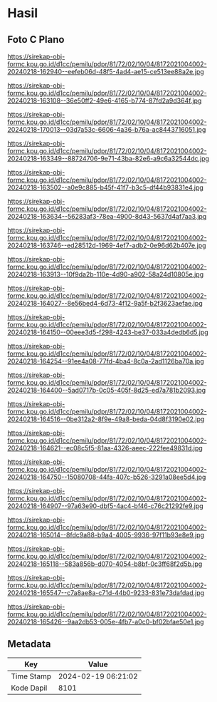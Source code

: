 # Hasil

## Foto C Plano

https://sirekap-obj-formc.kpu.go.id/d1cc/pemilu/pdpr/81/72/02/10/04/8172021004002-20240218-162940--eefeb06d-48f5-4ad4-ae15-ce513ee88a2e.jpg

https://sirekap-obj-formc.kpu.go.id/d1cc/pemilu/pdpr/81/72/02/10/04/8172021004002-20240218-163108--36e50ff2-49e6-4165-b774-87fd2a9d364f.jpg

https://sirekap-obj-formc.kpu.go.id/d1cc/pemilu/pdpr/81/72/02/10/04/8172021004002-20240218-170013--03d7a53c-6606-4a36-b76a-ac8443716051.jpg

https://sirekap-obj-formc.kpu.go.id/d1cc/pemilu/pdpr/81/72/02/10/04/8172021004002-20240218-163349--88724706-9e71-43ba-82e6-a9c6a32544dc.jpg

https://sirekap-obj-formc.kpu.go.id/d1cc/pemilu/pdpr/81/72/02/10/04/8172021004002-20240218-163502--a0e9c885-b45f-41f7-b3c5-df44b93831e4.jpg

https://sirekap-obj-formc.kpu.go.id/d1cc/pemilu/pdpr/81/72/02/10/04/8172021004002-20240218-163634--56283af3-78ea-4900-8d43-5637d4af7aa3.jpg

https://sirekap-obj-formc.kpu.go.id/d1cc/pemilu/pdpr/81/72/02/10/04/8172021004002-20240218-163746--ed28512d-1969-4ef7-adb2-0e96d62b407e.jpg

https://sirekap-obj-formc.kpu.go.id/d1cc/pemilu/pdpr/81/72/02/10/04/8172021004002-20240218-163913--10f9da2b-110e-4d90-a902-58a24d10805e.jpg

https://sirekap-obj-formc.kpu.go.id/d1cc/pemilu/pdpr/81/72/02/10/04/8172021004002-20240218-164027--8e56bed4-6d73-4f12-9a5f-b2f3623aefae.jpg

https://sirekap-obj-formc.kpu.go.id/d1cc/pemilu/pdpr/81/72/02/10/04/8172021004002-20240218-164150--00eee3d5-f298-4243-be37-033a4dedb6d5.jpg

https://sirekap-obj-formc.kpu.go.id/d1cc/pemilu/pdpr/81/72/02/10/04/8172021004002-20240218-164254--91ee4a08-77fd-4ba4-8c0a-2ad1126ba70a.jpg

https://sirekap-obj-formc.kpu.go.id/d1cc/pemilu/pdpr/81/72/02/10/04/8172021004002-20240218-164400--5ad0717b-0c05-405f-8d25-ed7a781b2093.jpg

https://sirekap-obj-formc.kpu.go.id/d1cc/pemilu/pdpr/81/72/02/10/04/8172021004002-20240218-164516--0be312a2-8f9e-49a8-beda-04d8f3190e02.jpg

https://sirekap-obj-formc.kpu.go.id/d1cc/pemilu/pdpr/81/72/02/10/04/8172021004002-20240218-164621--ec08c5f5-81aa-4326-aeec-222fee49831d.jpg

https://sirekap-obj-formc.kpu.go.id/d1cc/pemilu/pdpr/81/72/02/10/04/8172021004002-20240218-164750--15080708-44fa-407c-b526-3291a08ee5d4.jpg

https://sirekap-obj-formc.kpu.go.id/d1cc/pemilu/pdpr/81/72/02/10/04/8172021004002-20240218-164907--97a63e90-dbf5-4ac4-bf46-c76c21292fe9.jpg

https://sirekap-obj-formc.kpu.go.id/d1cc/pemilu/pdpr/81/72/02/10/04/8172021004002-20240218-165014--8fdc9a88-b9a4-4005-9936-97f11b93e8e9.jpg

https://sirekap-obj-formc.kpu.go.id/d1cc/pemilu/pdpr/81/72/02/10/04/8172021004002-20240218-165118--583a856b-d070-4054-b8bf-0c3ff68f2d5b.jpg

https://sirekap-obj-formc.kpu.go.id/d1cc/pemilu/pdpr/81/72/02/10/04/8172021004002-20240218-165547--c7a8ae8a-c71d-44b0-9233-831e73dafdad.jpg

https://sirekap-obj-formc.kpu.go.id/d1cc/pemilu/pdpr/81/72/02/10/04/8172021004002-20240218-165426--9aa2db53-005e-4fb7-a0c0-bf02bfae50e1.jpg


## Metadata

| Key        | Value               |
| ---------- | ------------------- |
| Time Stamp | 2024-02-19 06:21:02 |
| Kode Dapil | 8101                |



